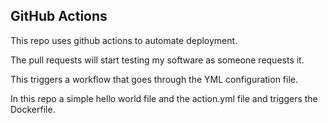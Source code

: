 ## GitHub Actions

This repo uses github actions to automate deployment. 

The pull requests will start testing my software as someone requests it. 

This triggers a workflow that goes through the YML configuration file. 

In this repo a simple hello world file and the action.yml file and triggers the Dockerfile. 


